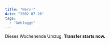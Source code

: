 ```yaml
---
title: "Nerv!"
date: "2002-07-26"
tags:
  - "Gebloggt"
---
```


Dieses Wochenende Umzug. **Transfer starts now.**
